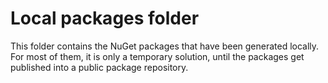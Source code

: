 # Local packages folder
This folder contains the NuGet packages that have been generated locally.
For most of them, it is only a temporary solution, until the packages get published into a public package repository.